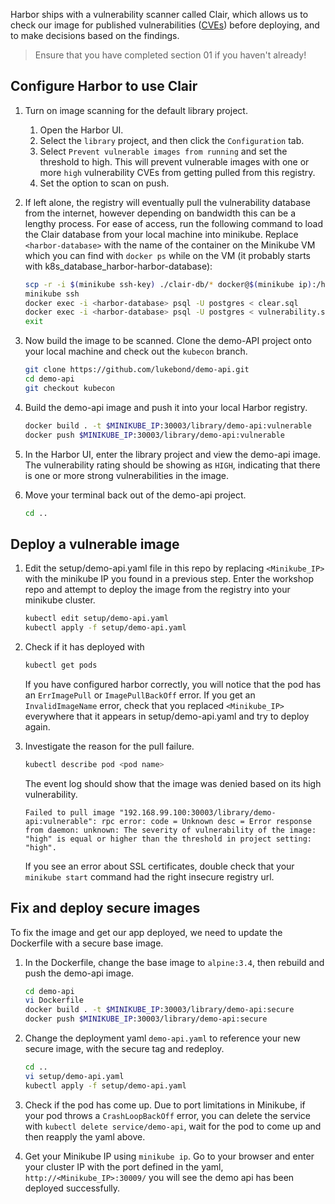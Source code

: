 Harbor ships with a vulnerability scanner called Clair, which allows us to check our image for published vulnerabilities ([CVEs](https://cve.mitre.org/about/faqs.html)) before deploying, and to make decisions based on the findings.

> Ensure that you have completed section 01 if you haven't already!

## Configure Harbor to use Clair

1. Turn on image scanning for the default library project.
    1. Open the Harbor UI.
    2. Select the `library` project, and then click the `Configuration` tab.
    3. Select `Prevent vulnerable images from running` and set the threshold to high. This will prevent vulnerable images with one or more `high` vulnerability CVEs from getting pulled from this registry.
    4. Set the option to scan on push.

2. If left alone, the registry will eventually pull the vulnerability database from the internet, however depending on bandwidth this can be a lengthy process. For ease of access, run the following command to load the Clair database from your local machine into minikube. Replace `<harbor-database>` with the name of the container on the Minikube VM which you can find with `docker ps` while on the VM (it probably starts with k8s_database_harbor-harbor-database):

    ```bash
    scp -r -i $(minikube ssh-key) ./clair-db/* docker@$(minikube ip):/home/docker/
    minikube ssh
    docker exec -i <harbor-database> psql -U postgres < clear.sql
    docker exec -i <harbor-database> psql -U postgres < vulnerability.sql
    exit
    ```

3. Now build the image to be scanned. Clone the demo-API project onto your local machine and check out the `kubecon` branch.

    ```bash
    git clone https://github.com/lukebond/demo-api.git
    cd demo-api
    git checkout kubecon
    ```

4. Build the demo-api image and push it into your local Harbor registry.

    ```bash
    docker build . -t $MINIKUBE_IP:30003/library/demo-api:vulnerable
    docker push $MINIKUBE_IP:30003/library/demo-api:vulnerable
    ```

5. In the Harbor UI, enter the library project and view the demo-api image. The vulnerability rating should be showing as `HIGH`, indicating that there is one or more strong vulnerabilities in the image.

6. Move your terminal back out of the demo-api project.

    ```bash
    cd ..
    ```

## Deploy a vulnerable image

1. Edit the setup/demo-api.yaml file in this repo by replacing `<Minikube_IP>` with the minikube IP you found in a previous step. Enter the workshop repo and attempt to deploy the image from the registry into your minikube cluster.

    ```bash
    kubectl edit setup/demo-api.yaml
    kubectl apply -f setup/demo-api.yaml
    ```

2. Check if it has deployed with

    ```bash
    kubectl get pods
    ```

    If you have configured harbor correctly, you will notice that the pod has an `ErrImagePull` or `ImagePullBackOff` error. If you get an `InvalidImageName` error, check that you replaced `<Minikube_IP>` everywhere that it appears in setup/demo-api.yaml and try to deploy again.

3. Investigate the reason for the pull failure.

    ```bash
    kubectl describe pod <pod name>
    ```

    The event log should show that the image was denied based on its high vulnerability.

    ```text
    Failed to pull image "192.168.99.100:30003/library/demo-api:vulnerable": rpc error: code = Unknown desc = Error response from daemon: unknown: The severity of vulnerability of the image: "high" is equal or higher than the threshold in project setting: "high".
    ```

    If you see an error about SSL certificates, double check that your `minikube start` command had the right insecure registry url.

## Fix and deploy secure images

To fix the image and get our app deployed, we need to update the Dockerfile with a secure base image.

1. In the Dockerfile, change the base image to `alpine:3.4`, then rebuild and push the demo-api image.

    ```bash
    cd demo-api
    vi Dockerfile
    docker build . -t $MINIKUBE_IP:30003/library/demo-api:secure
    docker push $MINIKUBE_IP:30003/library/demo-api:secure
    ```

2. Change the deployment yaml `demo-api.yaml` to reference your new secure image, with the secure tag and redeploy.

    ```bash
    cd ..
    vi setup/demo-api.yaml
    kubectl apply -f setup/demo-api.yaml
    ```

3. Check if the pod has come up. Due to port limitations in Minikube, if your pod throws a `CrashLoopBackOff` error, you can delete the service with `kubectl delete service/demo-api`, wait for the pod to come up and then reapply the yaml above.

4. Get your Minikube IP using `minikube ip`. Go to your browser and enter your cluster IP with the port defined in the yaml, `http://<Minikube_IP>:30009/` you will see the demo api has been deployed successfully.
